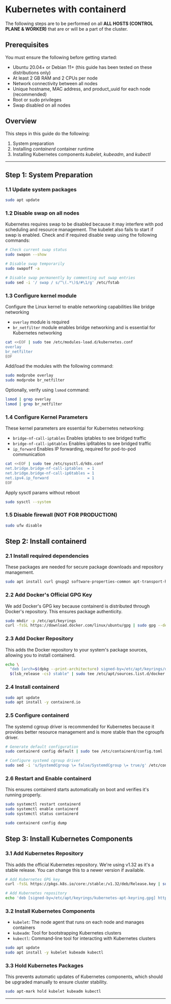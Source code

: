 # Kubernetes with containerd 

The following steps are to be performed on all **ALL HOSTS (CONTROL PLANE & WORKER)** that are or will be a part of the cluster.

## Prerequisites

You must ensure the following before getting started:
- Ubuntu 20.04+ or Debian 11+ (this guide has been tested on these distributions only)
- At least 2 GB RAM and 2 CPUs per node
- Network connectivity between all nodes
- Unique hostname, MAC address, and product_uuid for each node (recommended)
- Root or sudo privileges
- Swap disabled on all nodes

## Overview

This steps in this guide do the following:
1. System preparation
2. Installing _containerd_ container runtime
3. Installing Kubernetes components _kubelet_, _kubeadm_, and _kubectl_

---

## Step 1: System Preparation

### 1.1 Update system packages

```bash
sudo apt update
```

### 1.2 Disable swap on all nodes

Kubernetes requires swap to be disabled because it may interfere with pod scheduling and resource management. The kubelet also fails to start if swap is enabled.
Check and if required disable swap using the following commands:

```bash
# Check current swap status
sudo swapon --show

# Disable swap temporarily
sudo swapoff -a

# Disable swap permanently by commenting out swap entries
sudo sed -i '/ swap / s/^\(.*\)$/#\1/g' /etc/fstab
```

### 1.3 Configure kernel module 

Configure the Linux kernel to enable networking capabilities like bridge networking
- `overlay` module is required 
- `br_netfilter` module enables bridge networking and is essential for Kubernetes networking
  
```bash
cat <<EOF | sudo tee /etc/modules-load.d/kubernetes.conf
overlay
br_netfilter
EOF
```

Add/load the modules with the following command:
```bash
sudo modprobe overlay
sudo modprobe br_netfilter
```

Optionally, verify using `lsmod` command:
```bash
lsmod | grep overlay
lsmod | grep br_netfilter
```

### 1.4 Configure Kernel Parameters

These kernel parameters are essential for Kubernetes networking:
- `bridge-nf-call-iptables` Enables iptables to see bridged traffic
- `bridge-nf-call-ip6tables` Enables ip6tables to see bridged traffic
- `ip_forward` Enables IP forwarding, required for pod-to-pod communication

```bash
cat <<EOF | sudo tee /etc/sysctl.d/k8s.conf
net.bridge.bridge-nf-call-iptables  = 1
net.bridge.bridge-nf-call-ip6tables = 1
net.ipv4.ip_forward                 = 1
EOF
```

Apply sysctl params without reboot
```bash
sudo sysctl --system
```

### 1.5 Disable firewall (NOT FOR PRODUCTION)

```bash
sudo ufw disable
```

## Step 2: Install containerd

### 2.1 Install required dependencies
These packages are needed for secure package downloads and repository management.

```bash
sudo apt install curl gnupg2 software-properties-common apt-transport-https ca-certificates -y
```

### 2.2 Add Docker's Official GPG Key

We add Docker's GPG key because containerd is distributed through Docker's repository. This ensures package authenticity.

```bash
sudo mkdir -p /etc/apt/keyrings
curl -fsSL https://download.docker.com/linux/ubuntu/gpg | sudo gpg --dearmor -o /etc/apt/keyrings/docker.gpg
```

### 2.3 Add Docker Repository

This adds the Docker repository to your system's package sources, allowing you to install containerd.

```bash
echo \
  "deb [arch=$(dpkg --print-architecture) signed-by=/etc/apt/keyrings/docker.gpg] https://download.docker.com/linux/ubuntu \
  $(lsb_release -cs) stable" | sudo tee /etc/apt/sources.list.d/docker.list > /dev/null
```

### 2.4 Install containerd
```bash
sudo apt update
sudo apt install -y containerd.io
```

### 2.5 Configure containerd

The systemd cgroup driver is recommended for Kubernetes because it provides better resource management and is more stable than the cgroupfs driver.

```bash
# Generate default configuration
sudo containerd config default | sudo tee /etc/containerd/config.toml

# Configure systemd cgroup driver
sudo sed -i 's/SystemdCgroup \= false/SystemdCgroup \= true/g' /etc/containerd/config.toml
```

### 2.6 Restart and Enable containerd

This ensures containerd starts automatically on boot and verifies it's running properly.

```bash
sudo systemctl restart containerd
sudo systemctl enable containerd
sudo systemctl status containerd
```

```bash
sudo containerd config dump
```

## Step 3: Install Kubernetes Components

### 3.1 Add Kubernetes Repository

This adds the official Kubernetes repository. We're using v1.32 as it's a stable release. You can change this to a newer version if available.

```bash
# Add Kubernetes GPG key
curl -fsSL https://pkgs.k8s.io/core:/stable:/v1.32/deb/Release.key | sudo gpg --dearmor -o /etc/apt/keyrings/kubernetes-apt-keyring.gpg

# Add Kubernetes repository
echo 'deb [signed-by=/etc/apt/keyrings/kubernetes-apt-keyring.gpg] https://pkgs.k8s.io/core:/stable:/v1.32/deb/ /' | sudo tee /etc/apt/sources.list.d/kubernetes.list
```

### 3.2 Install Kubernetes Components

- `kubelet`: The node agent that runs on each node and manages containers
- `kubeadm`: Tool for bootstrapping Kubernetes clusters
- `kubectl`: Command-line tool for interacting with Kubernetes clusters

```bash
sudo apt update
sudo apt install -y kubelet kubeadm kubectl
```

### 3.3 Hold Kubernetes Packages

This prevents automatic updates of Kubernetes components, which should be upgraded manually to ensure cluster stability.

```bash
sudo apt-mark hold kubelet kubeadm kubectl
```

---

